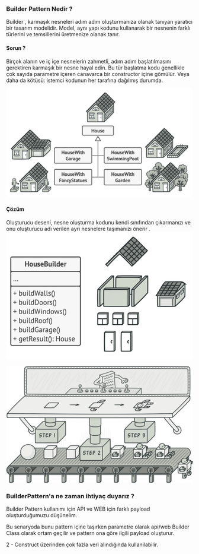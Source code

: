 ### Builder Pattern Nedir ?
Builder , karmaşık nesneleri adım adım oluşturmanıza olanak
tanıyan yaratıcı bir tasarım modelidir. Model, aynı yapı 
kodunu kullanarak bir nesnenin farklı türlerini ve temsillerini 
üretmenize olanak tanır.

#### Sorun ?
Birçok alanın ve iç içe nesnelerin zahmetli, adım adım başlatılmasını gerektiren karmaşık
bir nesne hayal edin. Bu tür başlatma kodu genellikle çok sayıda parametre içeren canavarca
bir constructor içine gömülür.
Veya daha da kötüsü: istemci kodunun her tarafına dağılmış durumda.

![](Images/img-poblem.png)


#### Çözüm 
Oluşturucu deseni, nesne oluşturma kodunu kendi sınıfından çıkarmanızı ve onu oluşturucu adı 
verilen ayrı nesnelere taşımanızı önerir .
![](Images/img_1.png)


![](Images/img.png)

### BuilderPattern'a ne zaman ihtiyaç duyarız ?
Builder Pattern kullanımı için API ve WEB için farklı
payload oluşturduğumuzu düşünelim.

Bu senaryoda bunu pattern içine taşırken parametre olarak api/web Builder Class olarak
ortam geçilir ve pattern ona göre ilgili payload oluşturur.

2 - Construct üzerinden çok fazla veri alındığında kullanilabilir.

